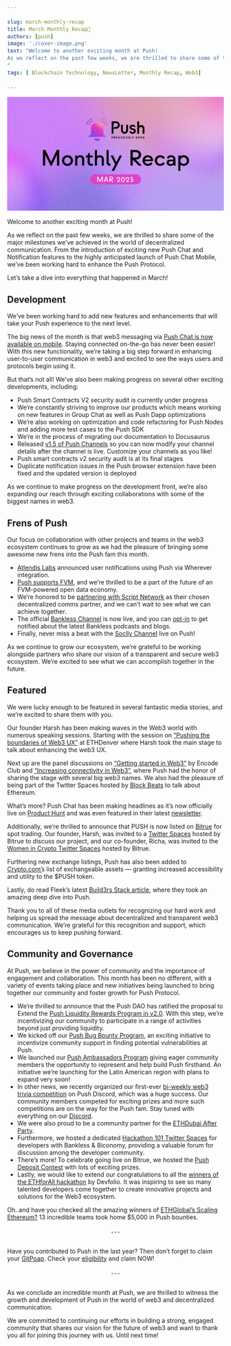 ```yaml
---

slug: march-monthly-recap
title: March Monthly Recap🌄
authors: [push]
image: './cover-image.png'
text: "Welcome to another exciting month at Push!
As we reflect on the past few weeks, we are thrilled to share some of the major milestones we’ve achieved in the world of decentralized communication. From the introduction of exciting new Push Chat and Notification features to the highly anticipated launch of Push Chat Mobile, we’ve been working hard to enhance the Push Protocol.
"
tags: [ Blockchain Technology, NewsLetter, Monthly Recap, Web3]

---
```


![Cover image of March Monthly Recap🌄](./cover-image.png)

<!--truncate-->

Welcome to another exciting month at Push!

As we reflect on the past few weeks, we are thrilled to share some of the major milestones we’ve achieved in the world of decentralized communication. From the introduction of exciting new Push Chat and Notification features to the highly anticipated launch of Push Chat Mobile, we’ve been working hard to enhance the Push Protocol.

Let’s take a dive into everything that happened in March!

## Development

We’ve been working hard to add new features and enhancements that will take your Push experience to the next level.

The big news of the month is that web3 messaging via [Push Chat is now available on mobile](https://twitter.com/pushprotocol/status/1636049622522298369?s=20). Staying connected on-the-go has never been easier! With this new functionality, we’re taking a big step forward in enhancing user-to-user communication in web3 and excited to see the ways users and protocols begin using it.

But that’s not all! We’ve also been making progress on several other exciting developments, including:

- Push Smart Contracts V2 security audit is currently under progress
- We’re constantly striving to improve our products which means working on new features in Group Chat as well as Push Dapp optimizations
- We’re also working on optimization and code refactoring for Push Nodes and adding more test cases to the Push SDK
- We’re in the process of migrating our documentation to Docusaurus
- Released [v1.5 of Push Channels](https://twitter.com/pushprotocol/status/1636759302408122368?s=20) so you can now modify your channel details after the channel is live. Customize your channels as you like!
- Push smart contracts v2 security audit is at its final stages
- Duplicate notification issues in the Push browser extension have been fixed and the updated version is deployed

As we continue to make progress on the development front, we’re also expanding our reach through exciting collaborations with some of the biggest names in web3.

## Frens of Push

Our focus on collaboration with other projects and teams in the web3 ecosystem continues to grow as we had the pleasure of bringing some awesome new frens into the Push fam this month.

- [Atlendis Labs](https://twitter.com/pushprotocol/status/1632705070352482305?s=20) announced user notifications using Push via Wherever integration.
- [Push supports FVM](https://twitter.com/pushprotocol/status/1635711343465463838?s=20), and we’re thrilled to be a part of the future of an FVM-powered open data economy.
- We’re honored to be [partnering with Script Network](https://twitter.com/pushprotocol/status/1636729111061331968?s=20) as their chosen decentralized comms partner, and we can’t wait to see what we can achieve together.
- The official [Bankless Channel](https://twitter.com/pushprotocol/status/1637834086520586243?s=20) is now live, and you can [opt-in](https://app.push.org/channels) to get notified about the latest Bankless podcasts and blogs.
- Finally, never miss a beat with the [Soclly Channel](https://twitter.com/socllyhq/status/1638905205201797121?s=20) live on Push!

As we continue to grow our ecosystem, we’re grateful to be working alongside partners who share our vision of a transparent and secure web3 ecosystem. We’re excited to see what we can accomplish together in the future.

## Featured

We were lucky enough to be featured in several fantastic media stories, and we’re excited to share them with you.

Our founder Harsh has been making waves in the Web3 world with numerous speaking sessions. Starting with the session on [“Pushing the boundaries of Web3 UX”](https://twitter.com/pushprotocol/status/1629156701525127169?s=20) at ETHDenver where Harsh took the main stage to talk about enhancing the web3 UX.

Next up are the panel discussions on [“Getting started in Web3”](https://twitter.com/pushprotocol/status/1629194935973838858?s=20) by Encode Club and [“Increasing connectivity in Web3”](https://twitter.com/NextDotID/status/1630298128724398080?s=20), where Push had the honor of sharing the stage with several big web3 names. We also had the pleasure of being part of the Twitter Spaces hosted by [Block Beats](https://twitter.com/BlockBeatsAsia/status/1631844624661872640?s=20) to talk about Ethereum.

What’s more? Push Chat has been making headlines as it’s now officially live on [Product Hunt](https://twitter.com/pushprotocol/status/1630841759075913730?s=20) and was even featured in their latest [newsletter](https://twitter.com/pushprotocol/status/1631323490673471491?s=20).

Additionally, we’re thrilled to announce that PUSH is now listed on [Bitrue](https://twitter.com/pushprotocol/status/1633482718406115328?s=20) for spot trading. Our founder, Harsh, was invited to a [Twitter Spaces](https://twitter.com/BitrueOfficial/status/1633014625829638145?s=20) hosted by Bitrue to discuss our project, and our co-founder, Richa, was invited to the [Women in Crypto Twitter Spaces](https://twitter.com/pushprotocol/status/1633427722125844480?s=20) hosted by Bitrue.

Furthering new exchange listings, Push has also been added to [Crypto.com’](https://twitter.com/pushprotocol/status/1641466597712842756)s list of exchangeable assets — granting increased accessibility and utility to the $PUSH token.

Lastly, do read Fleek’s latest [Build3rs Stack article](https://twitter.com/pushprotocol/status/1638969389281079301?s=20), where they took an amazing deep dive into Push.

Thank you to all of these media outlets for recognizing our hard work and helping us spread the message about decentralized and transparent web3 communication. We’re grateful for this recognition and support, which encourages us to keep pushing forward.

## Community and Governance

At Push, we believe in the power of community and the importance of engagement and collaboration. This month has been no different, with a variety of events taking place and new initiatives being launched to bring together our community and foster growth for Push Protocol.

- We’re thrilled to announce that the Push DAO has ratified the proposal to Extend the [Push Liquidity Rewards Program in v2.0](https://medium.com/push-protocol/push-dao-extends-liquidity-rewards-program-26008926b05a). With this step, we’re incentivizing our community to participate in a range of activities beyond just providing liquidity.
- We kicked off our [Push Bug Bounty Program](https://twitter.com/pushprotocol/status/1640752686080327681), an exciting initiative to incentivize community support in finding potential vulnerabilities at Push.
- We launched our [Push Ambassadors Program](https://twitter.com/pushprotocol/status/1641425465192660997) giving eager community members the opportunity to represent and help build Push firsthand. An initiative we’re launching for the Latin American region with plans to expand very soon!
- In other news, we recently organized our first-ever [bi-weekly web3 trivia competition](https://twitter.com/pushprotocol/status/1636030745201319939?s=20) on Push Discord, which was a huge success. Our community members competed for exciting prizes and more such competitions are on the way for the Push fam. Stay tuned with everything on our [Discord](https://discord.com/invite/pushprotocol).
- We were also proud to be a community partner for the [ETHDubai After Party](https://twitter.com/BuidlersTribe/status/1636276302972952578?s=20).
- Furthermore, we hosted a dedicated [Hackathon 101 Twitter Spaces](https://twitter.com/pushprotocol/status/1639247838965112832?s=20) for developers with Bankless & Biconomy, providing a valuable forum for discussion among the developer community.
- There’s more! To celebrate going live on Bitrue, we hosted the [Push Deposit Contest](https://twitter.com/pushprotocol/status/1633482718406115328?s=20) with lots of exciting prizes.
- Lastly, we would like to extend our congratulations to all the [winners of the ETHforAll hackathon](https://twitter.com/pushprotocol/status/1630217606652198912?s=20) by Devfolio. It was inspiring to see so many talented developers come together to create innovative projects and solutions for the Web3 ecosystem.

Oh..and have you checked all the amazing winners of [ETHGlobal’s Scaling Ethereum?](https://twitter.com/pushprotocol/status/1642145186473017344) 13 incredible teams took home $5,000 in Push bounties.

<center><b>.   .   .</b></center><br/>

Have you contributed to Push in the last year? Then don’t forget to claim your [GitPoap](https://twitter.com/pushprotocol/status/1633818053375930370?s=20). Check your [eligibility](https://www.gitpoap.io/gp/1039) and claim NOW!

<center><b>.   .   .</b></center><br/>

As we conclude an incredible month at Push, we are thrilled to witness the growth and development of Push in the world of web3 and decentralized communication.

We are committed to continuing our efforts in building a strong, engaged community that shares our vision for the future of web3 and want to thank you all for joining this journey with us. Until next time!
